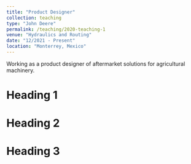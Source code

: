 ```yaml
---
title: "Product Designer"
collection: teaching
type: "John Deere"
permalink: /teaching/2020-teaching-1
venue: "Hydraulics and Routing"
date: "12/2021 - Present"
location: "Monterrey, Mexico"
---
```


Working as a product designer of aftermarket solutions for agricultural machinery. 

Heading 1
======

Heading 2
======

Heading 3
======